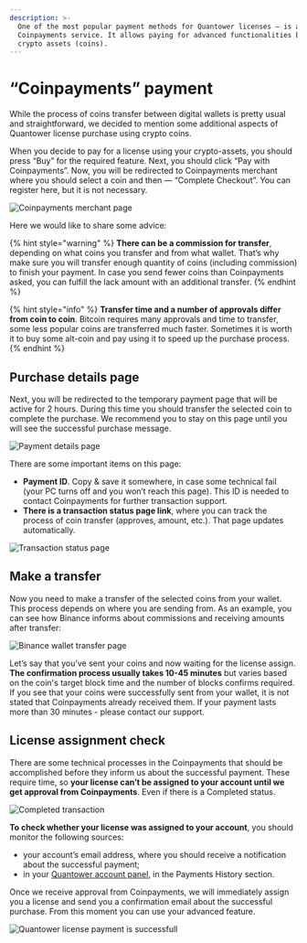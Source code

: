 ```yaml
---
description: >-
  One of the most popular payment methods for Quantower licenses — is a
  Coinpayments service. It allows paying for advanced functionalities by various
  crypto assets (coins).
---
```


# “Coinpayments” payment

While the process of coins transfer between digital wallets is pretty usual and straightforward, we decided to mention some additional aspects of Quantower license purchase using crypto coins.

When you decide to pay for a license using your crypto-assets, you should press “Buy” for the required feature. Next, you should click “Pay with Coinpayments”. Now, you will be redirected to Coinpayments merchant where you should select a coin and then — “Complete Checkout”. You can register here, but it is not necessary.

![Coinpayments merchant page](../.gitbook/assets/screenshot_1%20%281%29.png)

Here we would like to share some advice:

{% hint style="warning" %}
**There can be a commission for transfer**, depending on what coins you transfer and from what wallet. That’s why make sure you will transfer enough quantity of coins \(including commission\) to finish your payment. In case you send fewer coins than Coinpayments asked, you can fulfill the lack amount with an additional transfer.
{% endhint %}

{% hint style="info" %}
**Transfer time and a number of approvals differ from coin to coin**. Bitcoin requires many approvals and time to transfer, some less popular coins are transferred much faster. Sometimes it is worth it to buy some alt-coin and pay using it to speed up the purchase process.
{% endhint %}

## Purchase details page

Next, you will be redirected to the temporary payment page that will be active for 2 hours. During this time you should transfer the selected coin to complete the purchase. We recommend you to stay on this page until you will see the successful purchase message.

![Payment details page](../.gitbook/assets/screenshot_2%20%281%29.png)

There are some important items on this page:

* **Payment ID**. Copy & save it somewhere, in case some technical fail \(your PC turns off and you won’t reach this page\). This ID is needed to contact Coinpayments for further transaction support.
* **There is a transaction status page link**, where you can track the process of coin transfer \(approves, amount, etc.\). That page updates automatically.

![Transaction status page](../.gitbook/assets/screenshot_3%20%284%29.png)

## Make a transfer

Now you need to make a transfer of the selected coins from your wallet. This process depends on where you are sending from. As an example, you can see how Binance informs about commissions and receiving amounts after transfer:

![Binance wallet transfer page](../.gitbook/assets/screenshot_8.png)

Let’s say that you’ve sent your coins and now waiting for the license assign. **The confirmation process usually takes 10-45 minutes** but varies based on the coin's target block time and the number of blocks confirms required. If you see that your coins were successfully sent from your wallet, it is not stated that Coinpayments already received them. If your payment lasts more than 30 minutes - please contact our support.

## License assignment check

There are some technical processes in the Coinpayments that should be accomplished before they inform us about the successful payment. These require time, so **your license can’t be assigned to your account until we get approval from Coinpayments**. Even if there is a Completed status.

![Completed transaction](../.gitbook/assets/screenshot_6.png)

**To check whether your license was assigned to your account**, you should monitor the following sources:

* your account’s email address, where you should receive a notification about the successful payment;
* in your [Quantower account panel](http://accounts.quantower.com), in the Payments History section.

Once we receive approval from Coinpayments, we will immediately assign you a license and send you a confirmation email about the successful purchase. From this moment you can use your advanced feature.

![Quantower license payment is successfull](../.gitbook/assets/screenshot_9.png)

